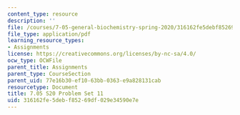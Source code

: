 ```yaml
---
content_type: resource
description: ''
file: /courses/7-05-general-biochemistry-spring-2020/316162fe5debf85269df029e34590e7e_MIT7_05S20_Pset11.pdf
file_type: application/pdf
learning_resource_types:
- Assignments
license: https://creativecommons.org/licenses/by-nc-sa/4.0/
ocw_type: OCWFile
parent_title: Assignments
parent_type: CourseSection
parent_uid: 77e16b30-ef10-63bb-0363-e9a828131cab
resourcetype: Document
title: 7.05 S20 Problem Set 11
uid: 316162fe-5deb-f852-69df-029e34590e7e
---
```

